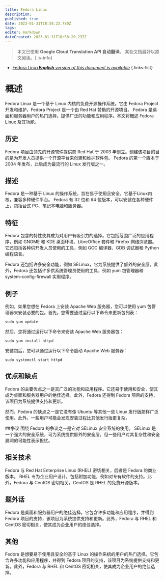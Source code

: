 ```yaml
---
title: Fedora Linux
description: 
published: true
date: 2023-01-31T18:58:23.780Z
tags: 
editor: markdown
dateCreated: 2023-01-31T18:58:20.237Z
---
```


> 本文已使用 **Google Cloud Translation API 自动翻译**。
某些文档最好以原文阅读。{.is-info}

- [Fedora Linux***English** version of this document is available*](/en/Knowledge-base/Dictionary/fedora-linux)
{.links-list}


# 概述
Fedora Linux 是一个基于 Linux 内核的免费开源操作系统。它由 Fedora Project 开发和维护，Fedora Project 是一个由 Red Hat 赞助的开源项目。 Fedora 是桌面和服务器用户的热门选择，提供广泛的功能和应用程序。本文将概述 Fedora Linux 及其功能。

## 历史
Fedora 项目由领先的开源软件提供商 Red Hat 于 2003 年创立。创建该项目的目的是为开发人员提供一个开源平台来创建和维护软件包。 Fedora 的第一个版本于 2004 年发布，此后成为最流行的 Linux 发行版之一。

## 描述
Fedora 是一种基于 Linux 的操作系统，旨在易于使用且安全。它基于Linux内核，兼容多种硬件平台。 Fedora 有 32 位和 64 位版本，可以安装在各种硬件上，包括台式 PC、笔记本电脑和服务器。

## 特征
Fedora 包含的特性使其成为对用户有吸引力的选择。它包括范围广泛的应用程序，例如 GNOME 和 KDE 桌面环境、LibreOffice 套件和 Firefox 网络浏览器。它还包括各种供开发人员使用的工具，例如 GCC 编译器、GDB 调试器和 Python 编程语言。

Fedora 还包括许多安全功能，例如 SELinux，它为系统提供了额外的安全层。此外，Fedora 还包括许多供系统管理员使用的工具，例如 yum 包管理器和 system-config-firewall 实用程序。

## 例子
例如，如果您想在 Fedora 上安装 Apache Web 服务器，您可以使用 yum 包管理器来安装必要的包。首先，您需要通过运行以下命令来更新包列表：

```
sudo yum update
```

然后，您将通过运行以下命令来安装 Apache Web 服务器包：

```
sudo yum install httpd
```

安装包后，您可以通过运行以下命令启动 Apache Web 服务器：

```
sudo systemctl start httpd
```

## 优点和缺点
Fedora 的主要优点之一是其广泛的功能和应用程序。它还易于使用和安全，使其成为桌面和服务器用户的绝佳选择。此外，Fedora 还得到 Fedora 项目的支持，该项目为系统提供支持和更新。

然而，Fedora 的缺点之一是它没有像 Ubuntu 等其他一些 Linux 发行版那样广泛使用。此外，一些用户可能会发现安装过程比其他发行版更复杂。

##争议
围绕 Fedora 的争议之一是它对 SELinux 安全系统的使用。 SELinux 是一个强大的安全系统，可为系统提供额外的安全层，但一些用户对其复杂性和安全漏洞的可能性表示担忧。

## 相关技术
Fedora 与 Red Hat Enterprise Linux (RHEL) 密切相关，后者是 Fedora 的商业版本。 RHEL 专为企业用户设计，包括附加功能，例如对专有软件的支持。此外，Fedora 与 CentOS 密切相关，CentOS 是 RHEL 的免费开源版本。

## 题外话
Fedora 是桌面和服务器用户的绝佳选择。它包含许多功能和应用程序，并得到 Fedora 项目的支持，该项目为系统提供支持和更新。此外，Fedora 与 RHEL 和 CentOS 密切相关，使其成为企业用户的绝佳选择。

## 其他
Fedora 是想要易于使用且安全的基于 Linux 的操作系统的用户的热门选择。它包含许多功能和应用程序，并得到 Fedora 项目的支持，该项目为系统提供支持和更新。此外，Fedora 与 RHEL 和 CentOS 密切相关，使其成为企业用户的绝佳选择。